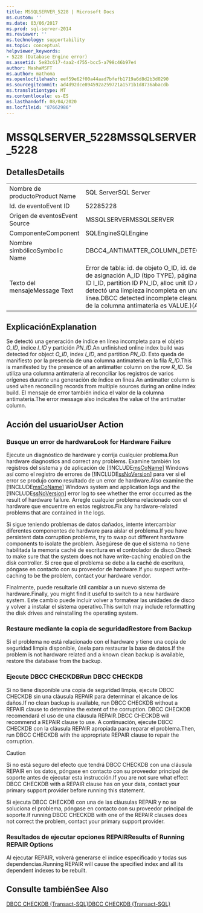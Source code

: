 ```yaml
---
title: MSSQLSERVER_5228 | Microsoft Docs
ms.custom: ''
ms.date: 03/06/2017
ms.prod: sql-server-2014
ms.reviewer: ''
ms.technology: supportability
ms.topic: conceptual
helpviewer_keywords:
- 5228 (Database Engine error)
ms.assetid: 5e83c617-4aa2-4755-bcc5-a798c46b97e4
author: MashaMSFT
ms.author: mathoma
ms.openlocfilehash: eef59e62f00a44aad7bfefb1719a6d8d2b3d0290
ms.sourcegitcommit: ad4d92dce894592a259721a1571b1d8736abacdb
ms.translationtype: MT
ms.contentlocale: es-ES
ms.lasthandoff: 08/04/2020
ms.locfileid: "87662986"
---
```

# <a name="mssqlserver_5228"></a><span data-ttu-id="bd558-102">MSSQLSERVER_5228</span><span class="sxs-lookup"><span data-stu-id="bd558-102">MSSQLSERVER_5228</span></span>
    
## <a name="details"></a><span data-ttu-id="bd558-103">Detalles</span><span class="sxs-lookup"><span data-stu-id="bd558-103">Details</span></span>  
  
|||  
|-|-|  
|<span data-ttu-id="bd558-104">Nombre de producto</span><span class="sxs-lookup"><span data-stu-id="bd558-104">Product Name</span></span>|<span data-ttu-id="bd558-105">SQL Server</span><span class="sxs-lookup"><span data-stu-id="bd558-105">SQL Server</span></span>|  
|<span data-ttu-id="bd558-106">Id. de evento</span><span class="sxs-lookup"><span data-stu-id="bd558-106">Event ID</span></span>|<span data-ttu-id="bd558-107">5228</span><span class="sxs-lookup"><span data-stu-id="bd558-107">5228</span></span>|  
|<span data-ttu-id="bd558-108">Origen de eventos</span><span class="sxs-lookup"><span data-stu-id="bd558-108">Event Source</span></span>|<span data-ttu-id="bd558-109">MSSQLSERVER</span><span class="sxs-lookup"><span data-stu-id="bd558-109">MSSQLSERVER</span></span>|  
|<span data-ttu-id="bd558-110">Componente</span><span class="sxs-lookup"><span data-stu-id="bd558-110">Component</span></span>|<span data-ttu-id="bd558-111">SQLEngine</span><span class="sxs-lookup"><span data-stu-id="bd558-111">SQLEngine</span></span>|  
|<span data-ttu-id="bd558-112">Nombre simbólico</span><span class="sxs-lookup"><span data-stu-id="bd558-112">Symbolic Name</span></span>|<span data-ttu-id="bd558-113">DBCC4_ANTIMATTER_COLUMN_DETECTED</span><span class="sxs-lookup"><span data-stu-id="bd558-113">DBCC4_ANTIMATTER_COLUMN_DETECTED</span></span>|  
|<span data-ttu-id="bd558-114">Texto del mensaje</span><span class="sxs-lookup"><span data-stu-id="bd558-114">Message Text</span></span>|<span data-ttu-id="bd558-115">Error de tabla: id. de objeto O_ID, id. de índice I_ID, id. de partición PN_ID, id. de unidad de asignación A_ID (tipo TYPE), página PG_ID, fila R_ID.</span><span class="sxs-lookup"><span data-stu-id="bd558-115">Table error: Object ID O_ID, index ID I_ID, partition ID PN_ID, alloc unit ID A_ID (type TYPE), page PG_ID, row R_ID.</span></span> <span data-ttu-id="bd558-116">DBCC detectó una limpieza incompleta en una operación de generación de índice en línea.</span><span class="sxs-lookup"><span data-stu-id="bd558-116">DBCC detected incomplete cleanup from an online index build operation.</span></span> <span data-ttu-id="bd558-117">(El valor de la columna antimateria es VALUE.)</span><span class="sxs-lookup"><span data-stu-id="bd558-117">(Antimatter column value is VALUE.)</span></span>|  
  
## <a name="explanation"></a><span data-ttu-id="bd558-118">Explicación</span><span class="sxs-lookup"><span data-stu-id="bd558-118">Explanation</span></span>  
 <span data-ttu-id="bd558-119">Se detectó una generación de índice en línea incompleta para el objeto *O_ID*, índice *I_ID* y partición *PN_ID*.</span><span class="sxs-lookup"><span data-stu-id="bd558-119">An unfinished online index build was detected for object *O_ID*, index *I_ID*, and partition *PN_ID*.</span></span> <span data-ttu-id="bd558-120">Esto queda de manifiesto por la presencia de una columna antimateria en la fila *R_ID*.</span><span class="sxs-lookup"><span data-stu-id="bd558-120">This is manifested by the presence of an antimatter column on the row *R_ID*.</span></span> <span data-ttu-id="bd558-121">Se utiliza una columna antimateria al reconciliar los registros de varios orígenes durante una generación de índice en línea.</span><span class="sxs-lookup"><span data-stu-id="bd558-121">An antimatter column is used when reconciling records from multiple sources during an online index build.</span></span> <span data-ttu-id="bd558-122">El mensaje de error también indica el valor de la columna antimateria.</span><span class="sxs-lookup"><span data-stu-id="bd558-122">The error message also indicates the value of the antimatter column.</span></span>  
  
## <a name="user-action"></a><span data-ttu-id="bd558-123">Acción del usuario</span><span class="sxs-lookup"><span data-stu-id="bd558-123">User Action</span></span>  
  
### <a name="look-for-hardware-failure"></a><span data-ttu-id="bd558-124">Busque un error de hardware</span><span class="sxs-lookup"><span data-stu-id="bd558-124">Look for Hardware Failure</span></span>  
 <span data-ttu-id="bd558-125">Ejecute un diagnóstico de hardware y corrija cualquier problema.</span><span class="sxs-lookup"><span data-stu-id="bd558-125">Run hardware diagnostics and correct any problems.</span></span> <span data-ttu-id="bd558-126">Examine también los registros del sistema y de aplicación de [!INCLUDE[msCoName](../../includes/msconame-md.md)] Windows así como el registro de errores de [!INCLUDE[ssNoVersion](../../includes/ssnoversion-md.md)] para ver si el error se produjo como resultado de un error de hardware.</span><span class="sxs-lookup"><span data-stu-id="bd558-126">Also examine the [!INCLUDE[msCoName](../../includes/msconame-md.md)] Windows system and application logs and the [!INCLUDE[ssNoVersion](../../includes/ssnoversion-md.md)] error log to see whether the error occurred as the result of hardware failure.</span></span> <span data-ttu-id="bd558-127">Arregle cualquier problema relacionado con el hardware que encuentre en estos registros.</span><span class="sxs-lookup"><span data-stu-id="bd558-127">Fix any hardware-related problems that are contained in the logs.</span></span>  
  
 <span data-ttu-id="bd558-128">Si sigue teniendo problemas de datos dañados, intente intercambiar diferentes componentes de hardware para aislar el problema.</span><span class="sxs-lookup"><span data-stu-id="bd558-128">If you have persistent data corruption problems, try to swap out different hardware components to isolate the problem.</span></span> <span data-ttu-id="bd558-129">Asegúrese de que el sistema no tiene habilitada la memoria caché de escritura en el controlador de disco.</span><span class="sxs-lookup"><span data-stu-id="bd558-129">Check to make sure that the system does not have write-caching enabled on the disk controller.</span></span> <span data-ttu-id="bd558-130">Si cree que el problema se debe a la caché de escritura, póngase en contacto con su proveedor de hardware.</span><span class="sxs-lookup"><span data-stu-id="bd558-130">If you suspect write-caching to be the problem, contact your hardware vendor.</span></span>  
  
 <span data-ttu-id="bd558-131">Finalmente, puede resultarle útil cambiar a un nuevo sistema de hardware.</span><span class="sxs-lookup"><span data-stu-id="bd558-131">Finally, you might find it useful to switch to a new hardware system.</span></span> <span data-ttu-id="bd558-132">Este cambio puede incluir volver a formatear las unidades de disco y volver a instalar el sistema operativo.</span><span class="sxs-lookup"><span data-stu-id="bd558-132">This switch may include reformatting the disk drives and reinstalling the operating system.</span></span>  
  
### <a name="restore-from-backup"></a><span data-ttu-id="bd558-133">Restaure mediante la copia de seguridad</span><span class="sxs-lookup"><span data-stu-id="bd558-133">Restore from Backup</span></span>  
 <span data-ttu-id="bd558-134">Si el problema no está relacionado con el hardware y tiene una copia de seguridad limpia disponible, úsela para restaurar la base de datos.</span><span class="sxs-lookup"><span data-stu-id="bd558-134">If the problem is not hardware related and a known clean backup is available, restore the database from the backup.</span></span>  
  
### <a name="run-dbcc-checkdb"></a><span data-ttu-id="bd558-135">Ejecute DBCC CHECKDB</span><span class="sxs-lookup"><span data-stu-id="bd558-135">Run DBCC CHECKDB</span></span>  
 <span data-ttu-id="bd558-136">Si no tiene disponible una copia de seguridad limpia, ejecute DBCC CHECKDB sin una cláusula REPAIR para determinar el alcance de los daños.</span><span class="sxs-lookup"><span data-stu-id="bd558-136">If no clean backup is available, run DBCC CHECKDB without a REPAIR clause to determine the extent of the corruption.</span></span> <span data-ttu-id="bd558-137">DBCC CHECKDB recomendará el uso de una cláusula REPAIR.</span><span class="sxs-lookup"><span data-stu-id="bd558-137">DBCC CHECKDB will recommend a REPAIR clause to use.</span></span> <span data-ttu-id="bd558-138">A continuación, ejecute DBCC CHECKDB con la cláusula REPAIR apropiada para reparar el problema.</span><span class="sxs-lookup"><span data-stu-id="bd558-138">Then, run DBCC CHECKDB with the appropriate REPAIR clause to repair the corruption.</span></span>  
  
> [!CAUTION]  
>  <span data-ttu-id="bd558-139">Si no está seguro del efecto que tendrá DBCC CHECKDB con una cláusula REPAIR en los datos, póngase en contacto con su proveedor principal de soporte antes de ejecutar esta instrucción.</span><span class="sxs-lookup"><span data-stu-id="bd558-139">If you are not sure what effect DBCC CHECKDB with a REPAIR clause has on your data, contact your primary support provider before running this statement.</span></span>  
  
 <span data-ttu-id="bd558-140">Si ejecuta DBCC CHECKDB con una de las cláusulas REPAIR y no se soluciona el problema, póngase en contacto con su proveedor principal de soporte.</span><span class="sxs-lookup"><span data-stu-id="bd558-140">If running DBCC CHECKDB with one of the REPAIR clauses does not correct the problem, contact your primary support provider.</span></span>  
  
### <a name="results-of-running-repair-options"></a><span data-ttu-id="bd558-141">Resultados de ejecutar opciones REPAIR</span><span class="sxs-lookup"><span data-stu-id="bd558-141">Results of Running REPAIR Options</span></span>  
 <span data-ttu-id="bd558-142">Al ejecutar REPAIR, volverá generarse el índice especificado y todas sus dependencias.</span><span class="sxs-lookup"><span data-stu-id="bd558-142">Running REPAIR will cause the specified index and all its dependent indexes to be rebuilt.</span></span>  
  
## <a name="see-also"></a><span data-ttu-id="bd558-143">Consulte también</span><span class="sxs-lookup"><span data-stu-id="bd558-143">See Also</span></span>  
 [<span data-ttu-id="bd558-144">DBCC CHECKDB &#40;Transact-SQL&#41;</span><span class="sxs-lookup"><span data-stu-id="bd558-144">DBCC CHECKDB &#40;Transact-SQL&#41;</span></span>](/sql/t-sql/database-console-commands/dbcc-checkdb-transact-sql)  
  
  
